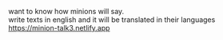 want to know how  minions will say.<br>
write texts in english and it will be translated in their languages<br>
https://minion-talk3.netlify.app
